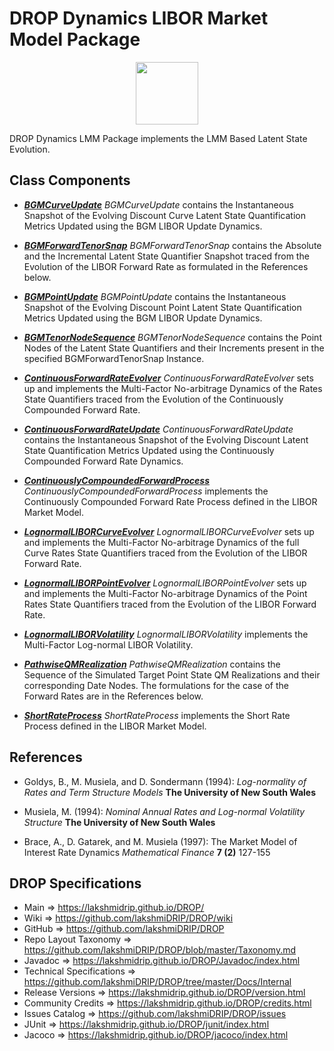# DROP Dynamics LIBOR Market Model Package

<p align="center"><img src="https://github.com/lakshmiDRIP/DROP/blob/master/DRIP_Logo.gif?raw=true" width="100"></p>

DROP Dynamics LMM Package implements the LMM Based Latent State Evolution.


## Class Components

 * [***BGMCurveUpdate***](https://github.com/lakshmiDRIP/DROP/tree/master/src/main/java/org/drip/dynamics/lmm/BGMCurveUpdate.java)
 <i>BGMCurveUpdate</i> contains the Instantaneous Snapshot of the Evolving Discount Curve Latent State
 Quantification Metrics Updated using the BGM LIBOR Update Dynamics.

 * [***BGMForwardTenorSnap***](https://github.com/lakshmiDRIP/DROP/tree/master/src/main/java/org/drip/dynamics/lmm/BGMForwardTenorSnap.java)
 <i>BGMForwardTenorSnap</i> contains the Absolute and the Incremental Latent State Quantifier Snapshot
 traced from the Evolution of the LIBOR Forward Rate as formulated in the References below.

 * [***BGMPointUpdate***](https://github.com/lakshmiDRIP/DROP/tree/master/src/main/java/org/drip/dynamics/lmm/BGMPointUpdate.java)
 <i>BGMPointUpdate</i> contains the Instantaneous Snapshot of the Evolving Discount Point Latent State
 Quantification Metrics Updated using the BGM LIBOR Update Dynamics.

 * [***BGMTenorNodeSequence***](https://github.com/lakshmiDRIP/DROP/tree/master/src/main/java/org/drip/dynamics/lmm/BGMTenorNodeSequence.java)
 <i>BGMTenorNodeSequence</i> contains the Point Nodes of the Latent State Quantifiers and their Increments
 present in the specified BGMForwardTenorSnap Instance.

 * [***ContinuousForwardRateEvolver***](https://github.com/lakshmiDRIP/DROP/tree/master/src/main/java/org/drip/dynamics/lmm/ContinuousForwardRateEvolver.java)
 <i>ContinuousForwardRateEvolver</i> sets up and implements the Multi-Factor No-arbitrage Dynamics of the
 Rates State Quantifiers traced from the Evolution of the Continuously Compounded Forward Rate.

 * [***ContinuousForwardRateUpdate***](https://github.com/lakshmiDRIP/DROP/tree/master/src/main/java/org/drip/dynamics/lmm/ContinuousForwardRateUpdate.java)
 <i>ContinuousForwardRateUpdate</i> contains the Instantaneous Snapshot of the Evolving Discount Latent State
 Quantification Metrics Updated using the Continuously Compounded Forward Rate Dynamics.

 * [***ContinuouslyCompoundedForwardProcess***](https://github.com/lakshmiDRIP/DROP/tree/master/src/main/java/org/drip/dynamics/lmm/ContinuouslyCompoundedForwardProcess.java)
 <i>ContinuouslyCompoundedForwardProcess</i> implements the Continuously Compounded Forward Rate Process
 defined in the LIBOR Market Model.

 * [***LognormalLIBORCurveEvolver***](https://github.com/lakshmiDRIP/DROP/tree/master/src/main/java/org/drip/dynamics/lmm/LognormalLIBORCurveEvolver.java)
 <i>LognormalLIBORCurveEvolver</i> sets up and implements the Multi-Factor No-arbitrage Dynamics of the full
 Curve Rates State Quantifiers traced from the Evolution of the LIBOR Forward Rate.

 * [***LognormalLIBORPointEvolver***](https://github.com/lakshmiDRIP/DROP/tree/master/src/main/java/org/drip/dynamics/lmm/LognormalLIBORPointEvolver.java)
 <i>LognormalLIBORPointEvolver</i> sets up and implements the Multi-Factor No-arbitrage Dynamics of the Point
 Rates State Quantifiers traced from the Evolution of the LIBOR Forward Rate.

 * [***LognormalLIBORVolatility***](https://github.com/lakshmiDRIP/DROP/tree/master/src/main/java/org/drip/dynamics/lmm/LognormalLIBORVolatility.java)
 <i>LognormalLIBORVolatility</i> implements the Multi-Factor Log-normal LIBOR Volatility.

 * [***PathwiseQMRealization***](https://github.com/lakshmiDRIP/DROP/tree/master/src/main/java/org/drip/dynamics/lmm/PathwiseQMRealization.java)
 <i>PathwiseQMRealization</i> contains the Sequence of the Simulated Target Point State QM Realizations and
 their corresponding Date Nodes. The formulations for the case of the Forward Rates are in the References
 below.

 * [***ShortRateProcess***](https://github.com/lakshmiDRIP/DROP/tree/master/src/main/java/org/drip/dynamics/lmm/ShortRateProcess.java)
 <i>ShortRateProcess</i> implements the Short Rate Process defined in the LIBOR Market Model.


## References

 * Goldys, B., M. Musiela, and D. Sondermann (1994): <i>Log-normality of Rates and Term Structure Models</i>
 	<b>The University of New South Wales</b>

 * Musiela, M. (1994): <i>Nominal Annual Rates and Log-normal Volatility Structure</i> <b>The University of
 	New South Wales</b>

 * Brace, A., D. Gatarek, and M. Musiela (1997): The Market Model of Interest Rate Dynamics <i>Mathematical
 	Finance</i> <b>7 (2)</b> 127-155


## DROP Specifications

 * Main                     => https://lakshmidrip.github.io/DROP/
 * Wiki                     => https://github.com/lakshmiDRIP/DROP/wiki
 * GitHub                   => https://github.com/lakshmiDRIP/DROP
 * Repo Layout Taxonomy     => https://github.com/lakshmiDRIP/DROP/blob/master/Taxonomy.md
 * Javadoc                  => https://lakshmidrip.github.io/DROP/Javadoc/index.html
 * Technical Specifications => https://github.com/lakshmiDRIP/DROP/tree/master/Docs/Internal
 * Release Versions         => https://lakshmidrip.github.io/DROP/version.html
 * Community Credits        => https://lakshmidrip.github.io/DROP/credits.html
 * Issues Catalog           => https://github.com/lakshmiDRIP/DROP/issues
 * JUnit                    => https://lakshmidrip.github.io/DROP/junit/index.html
 * Jacoco                   => https://lakshmidrip.github.io/DROP/jacoco/index.html
